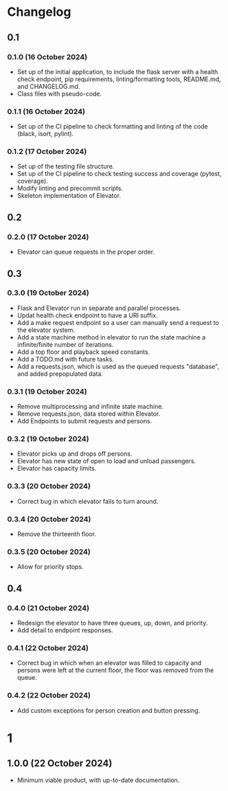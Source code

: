 # Changelog

## 0.1
### 0.1.0 (16 October 2024)
- Set up of the initial application, to include the flask server with a health check endpoint, pip requirements, linting/formatting tools, README.md, and CHANGELOG.md.
- Class files with pseudo-code.

### 0.1.1 (16 October 2024)
- Set up of the CI pipeline to check formatting and linting of the code (black, isort, pylint).

### 0.1.2 (17 October 2024)
- Set up of the testing file structure.
- Set up of the CI pipeline to check testing success and coverage (pytest, coverage).
- Modify linting and precommit scripts.
- Skeleton implementation of Elevator.

## 0.2
### 0.2.0 (17 October 2024)
- Elevator can queue requests in the proper order.

## 0.3
### 0.3.0 (19 October 2024)
- Flask and Elevator run in separate and parallel processes.
- Updat health check endpoint to have a URI suffix.
- Add a make request endpoint so a user can manually send a request to the elevator system.
- Add a state machine method in elevator to run the state machine a infinite/finite number of iterations.
- Add a top floor and playback speed constants.
- Add a TODO.md with future tasks.
- Add a requests.json, which is used as the queued requests "database", and added prepopulated data.

### 0.3.1 (19 October 2024)
- Remove multiprocessing and infinite state machine.
- Remove requests.json, data stored within Elevator.
- Add Endpoints to submit requests and persons.

### 0.3.2 (19 October 2024)
- Elevator picks up and drops off persons.
- Elevator has new state of open to load and unload passengers.
- Elevator has capacity limits.

### 0.3.3 (20 October 2024)
- Correct bug in which elevator fails to turn around.

### 0.3.4 (20 October 2024)
- Remove the thirteenth floor.

### 0.3.5 (20 October 2024)
- Allow for priority stops.

## 0.4
### 0.4.0 (21 October 2024)
- Redesign the elevator to have three queues, up, down, and priority.
- Add detail to endpoint responses.

### 0.4.1 (22 October 2024)
- Correct bug in which when an elevator was filled to capacity and persons were left at the current floor, the floor was removed from the queue.

### 0.4.2 (22 October 2024)
- Add custom exceptions for person creation and button pressing.

# 1
## 1.0.0 (22 October 2024)
- Minimum viable product, with up-to-date documentation.

